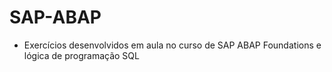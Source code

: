 # SAP-ABAP
 
- Exercícios desenvolvidos em aula no curso de SAP ABAP Foundations e lógica de programação SQL
